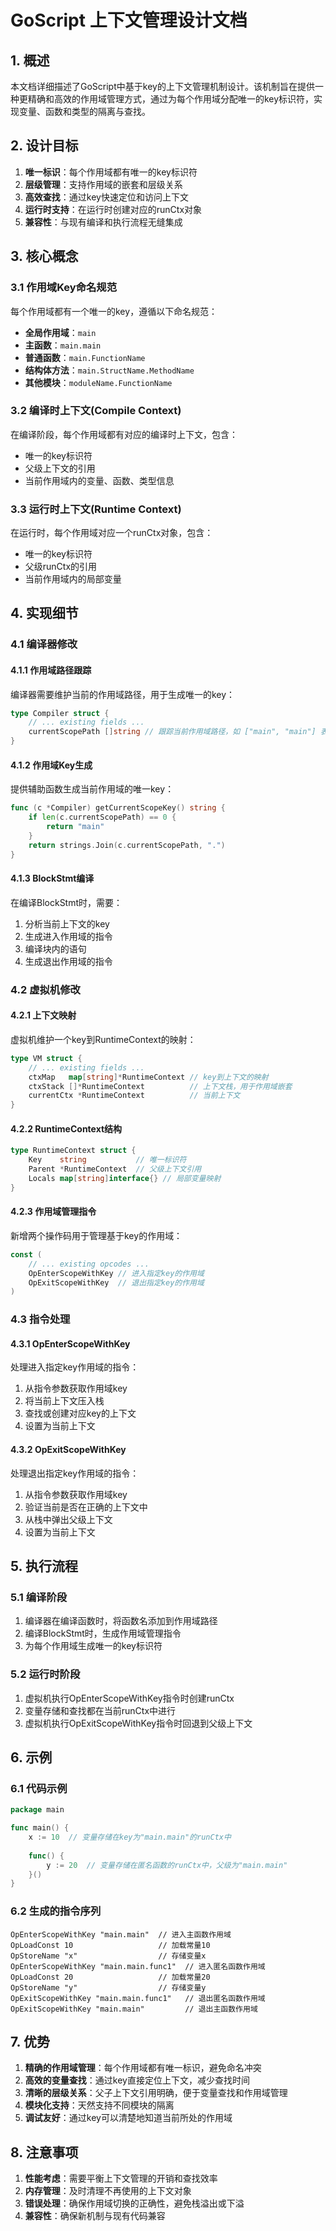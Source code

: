 # GoScript 上下文管理设计文档

## 1. 概述

本文档详细描述了GoScript中基于key的上下文管理机制设计。该机制旨在提供一种更精确和高效的作用域管理方式，通过为每个作用域分配唯一的key标识符，实现变量、函数和类型的隔离与查找。

## 2. 设计目标

1. **唯一标识**：每个作用域都有唯一的key标识符
2. **层级管理**：支持作用域的嵌套和层级关系
3. **高效查找**：通过key快速定位和访问上下文
4. **运行时支持**：在运行时创建对应的runCtx对象
5. **兼容性**：与现有编译和执行流程无缝集成

## 3. 核心概念

### 3.1 作用域Key命名规范

每个作用域都有一个唯一的key，遵循以下命名规范：

- **全局作用域**：`main`
- **主函数**：`main.main`
- **普通函数**：`main.FunctionName`
- **结构体方法**：`main.StructName.MethodName`
- **其他模块**：`moduleName.FunctionName`

### 3.2 编译时上下文(Compile Context)

在编译阶段，每个作用域都有对应的编译时上下文，包含：
- 唯一的key标识符
- 父级上下文的引用
- 当前作用域内的变量、函数、类型信息

### 3.3 运行时上下文(Runtime Context)

在运行时，每个作用域对应一个runCtx对象，包含：
- 唯一的key标识符
- 父级runCtx的引用
- 当前作用域内的局部变量

## 4. 实现细节

### 4.1 编译器修改

#### 4.1.1 作用域路径跟踪

编译器需要维护当前的作用域路径，用于生成唯一的key：

```go
type Compiler struct {
    // ... existing fields ...
    currentScopePath []string // 跟踪当前作用域路径，如 ["main", "main"] 表示主函数
}
```

#### 4.1.2 作用域Key生成

提供辅助函数生成当前作用域的唯一key：

```go
func (c *Compiler) getCurrentScopeKey() string {
    if len(c.currentScopePath) == 0 {
        return "main"
    }
    return strings.Join(c.currentScopePath, ".")
}
```

#### 4.1.3 BlockStmt编译

在编译BlockStmt时，需要：
1. 分析当前上下文的key
2. 生成进入作用域的指令
3. 编译块内的语句
4. 生成退出作用域的指令

### 4.2 虚拟机修改

#### 4.2.1 上下文映射

虚拟机维护一个key到RuntimeContext的映射：

```go
type VM struct {
    // ... existing fields ...
    ctxMap   map[string]*RuntimeContext // key到上下文的映射
    ctxStack []*RuntimeContext          // 上下文栈，用于作用域嵌套
    currentCtx *RuntimeContext          // 当前上下文
}
```

#### 4.2.2 RuntimeContext结构

```go
type RuntimeContext struct {
    Key    string           // 唯一标识符
    Parent *RuntimeContext  // 父级上下文引用
    Locals map[string]interface{} // 局部变量映射
}
```

#### 4.2.3 作用域管理指令

新增两个操作码用于管理基于key的作用域：

```go
const (
    // ... existing opcodes ...
    OpEnterScopeWithKey // 进入指定key的作用域
    OpExitScopeWithKey  // 退出指定key的作用域
)
```

### 4.3 指令处理

#### 4.3.1 OpEnterScopeWithKey

处理进入指定key作用域的指令：
1. 从指令参数获取作用域key
2. 将当前上下文压入栈
3. 查找或创建对应key的上下文
4. 设置为当前上下文

#### 4.3.2 OpExitScopeWithKey

处理退出指定key作用域的指令：
1. 从指令参数获取作用域key
2. 验证当前是否在正确的上下文中
3. 从栈中弹出父级上下文
4. 设置为当前上下文

## 5. 执行流程

### 5.1 编译阶段

1. 编译器在编译函数时，将函数名添加到作用域路径
2. 编译BlockStmt时，生成作用域管理指令
3. 为每个作用域生成唯一的key标识符

### 5.2 运行时阶段

1. 虚拟机执行OpEnterScopeWithKey指令时创建runCtx
2. 变量存储和查找都在当前runCtx中进行
3. 虚拟机执行OpExitScopeWithKey指令时回退到父级上下文

## 6. 示例

### 6.1 代码示例

```go
package main

func main() {
    x := 10  // 变量存储在key为"main.main"的runCtx中
    
    func() {
        y := 20  // 变量存储在匿名函数的runCtx中，父级为"main.main"
    }()
}
```

### 6.2 生成的指令序列

```
OpEnterScopeWithKey "main.main"  // 进入主函数作用域
OpLoadConst 10                   // 加载常量10
OpStoreName "x"                  // 存储变量x
OpEnterScopeWithKey "main.main.func1"  // 进入匿名函数作用域
OpLoadConst 20                   // 加载常量20
OpStoreName "y"                  // 存储变量y
OpExitScopeWithKey "main.main.func1"   // 退出匿名函数作用域
OpExitScopeWithKey "main.main"         // 退出主函数作用域
```

## 7. 优势

1. **精确的作用域管理**：每个作用域都有唯一标识，避免命名冲突
2. **高效的变量查找**：通过key直接定位上下文，减少查找时间
3. **清晰的层级关系**：父子上下文引用明确，便于变量查找和作用域管理
4. **模块化支持**：天然支持不同模块的隔离
5. **调试友好**：通过key可以清楚地知道当前所处的作用域

## 8. 注意事项

1. **性能考虑**：需要平衡上下文管理的开销和查找效率
2. **内存管理**：及时清理不再使用的上下文对象
3. **错误处理**：确保作用域切换的正确性，避免栈溢出或下溢
4. **兼容性**：确保新机制与现有代码兼容
